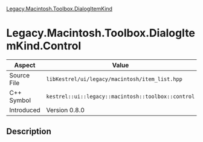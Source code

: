 [Legacy.Macintosh.Toolbox.DialogItemKind](index.md)
# Legacy.Macintosh.Toolbox.DialogItemKind.Control
| Aspect | Value |
| --- | --- |
| Source File | `libKestrel/ui/legacy/macintosh/item_list.hpp` |
| C++ Symbol | `kestrel::ui::legacy::macintosh::toolbox::control` |
| Introduced | Version 0.8.0 |
## Description
